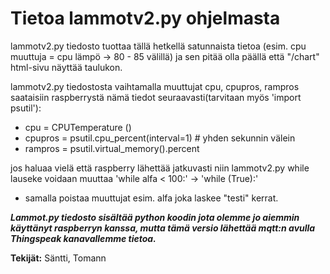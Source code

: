 # Tietoa lammotv2.py ohjelmasta

lammotv2.py tiedosto tuottaa tällä hetkellä satunnaista tietoa (esim. cpu muuttuja = cpu lämpö -> 80 - 85 välillä) ja sen pitää olla päällä
että "/chart" html-sivu näyttää taulukon.

lammotv2.py tiedostosta vaihtamalla muuttujat cpu, cpupros, rampros saataisiin raspberrystä nämä tiedot seuraavasti(tarvitaan myös 'import psutil'):

- cpu = CPUTemperature ()
- cpupros = psutil.cpu_percent(interval=1) # yhden sekunnin välein
- rampros = psutil.virtual_memory().percent

jos haluaa vielä että raspberry lähettää jatkuvasti niin lammotv2.py while lauseke voidaan muuttaa 'while alfa < 100:' -> 'while (True):'
+ samalla poistaa muuttujat esim. alfa joka laskee "testi" kerrat.


***Lammot.py tiedosto sisältää python koodin jota olemme jo aiemmin käyttänyt raspberryn kanssa, mutta tämä versio lähettää mqtt:n  avulla Thingspeak kanavallemme tietoa.***

**Tekijät:** Säntti, Tomann
